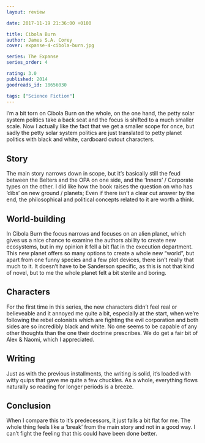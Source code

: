 ```yaml
---
layout: review

date: 2017-11-19 21:36:00 +0100

title: Cibola Burn
author: James S.A. Corey
cover: expanse-4-cibola-burn.jpg

series: The Expanse
series_order: 4

rating: 3.0
published: 2014
goodreads_id: 18656030

tags: ["Science Fiction"]
---
```


I’m a bit torn on Cibola Burn on the whole, on the one hand, the petty solar system politics take a back seat and the focus is shifted to a much smaller scale. Now I actually like the fact that we get a smaller scope for once, but sadly the petty solar system politics are just translated to petty planet politics with black and white, cardboard cutout characters.

<!--more-->

## Story

The main story narrows down in scope, but it’s basically still the feud between the Belters and the OPA on one side, and the ‘Inners’ / Corporate types on the other. I did like how the book raises the question on who has ‘dibs’ on new ground / planets; Even if there isn’t a clear cut answer by the end, the philosophical and political concepts related to it are worth a think.

## World-building

In Cibola Burn the focus narrows and focuses on an alien planet, which gives us a nice chance to examine the authors ability to create new ecosystems, but in my opinion it fell a bit flat in the execution department. This new planet offers so many options to create a whole new “world”, but apart from one funny species and a few plot devices, there isn’t really that much to it. It doesn’t have to be Sanderson specific, as this is not that kind of novel, but to me the whole planet felt a bit sterile and boring.

## Characters

For the first time in this series, the new characters didn’t feel real or believeable and it annoyed me quite a bit, especially at the start, when we’re following the rebel colonists which are fighting the evil corporation and both sides are so incredibly black and white. No one seems to be capable of any other thoughts than the one their doctrine prescribes. We do get a fair bit of Alex & Naomi, which I appreciated.

## Writing

Just as with the previous installments, the writing is solid, it’s loaded with witty quips that gave me quite a few chuckles. As a whole, everything flows naturally so reading for longer periods is a breeze.

## Conclusion

When I compare this to it’s predecessors, it just falls a bit flat for me. The whole thing feels like a ‘break’ from the main story and not in a good way. I can’t fight the feeling that this could have been done better.
